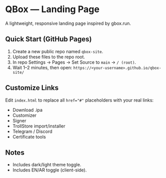 # QBox — Landing Page

A lightweight, responsive landing page inspired by gbox.run.

## Quick Start (GitHub Pages)
1. Create a new public repo named `qbox-site`.
2. Upload these files to the repo root.
3. In repo Settings → Pages → Set Source to `main` → `/ (root)`.
4. Wait 1–2 minutes, then open: `https://<your-username>.github.io/qbox-site/`

## Customize Links
Edit `index.html` to replace all `href="#"` placeholders with your real links:
- Download .ipa
- Customizer
- Signer
- TrollStore import/installer
- Telegram / Discord
- Certificate tools

## Notes
- Includes dark/light theme toggle.
- Includes EN/AR toggle (client-side).

